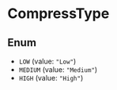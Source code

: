 # CompressType

## Enum

* `LOW` (value: `"Low"`)
* `MEDIUM` (value: `"Medium"`)
* `HIGH` (value: `"High"`)
